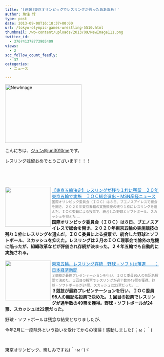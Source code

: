 ```yaml
---
title: '[速報]東京オリンピックでレスリングが残ったああああ！'
author: 魚住 惇
type: post
date: 2013-09-08T16:18:37+00:00
url: /tokyo-olympic-games-wrestling-5510.html
thumbnail: /wp-content/uploads/2013/09/NewImage111.png
twitter_id:
  - 376741378773905409
views:
  - 2
scc_follow_count_feedly:
  - 37
categories:
  - ニュース

---
```

<img decoding="async" loading="lazy" title="NewImage.png" src="/wp-content/uploads/2013/09/NewImage11.png" alt="NewImage" width="250" height="192" border="0" />

<!--more-->

こんにちは、[ジュン@jun3010me][1]です。

レスリング残留おめでとうございます！！！

 

 

<a href="http://sankei.jp.msn.com/sports/news/130909/oth13090900440001-n1.htm" target="_blank"><img decoding="async" loading="lazy" class="alignleft" src="http://capture.heartrails.com/150x130/shadow?http://sankei.jp.msn.com/sports/news/130909/oth13090900440001-n1.htm" alt="" width="150" height="130" align="left" border="0" /></a><a style="color: #0070c5;" href="http://sankei.jp.msn.com/sports/news/130909/oth13090900440001-n1.htm" target="_blank">【東京五輪決定】レスリングが残り１枠に残留　２０年東京五輪で実施　ＩＯＣ総会選出 &#8211; MSN産経ニュース</a><a href="http://b.hatena.ne.jp/entry/http://sankei.jp.msn.com/sports/news/130909/oth13090900440001-n1.htm" target="_blank"><img decoding="async" src="http://b.hatena.ne.jp/entry/image/http://sankei.jp.msn.com/sports/news/130909/oth13090900440001-n1.htm" alt="" border="0" /></a>  
<span style="color: #808080; font-size: 80%;">国際オリンピック委員会（ＩＯＣ）は８日、ブエノスアイレスで総会を開き、２０２０年東京五輪の実施競技の残り１枠にレスリングを選んだ。ＩＯＣ委員による投票で、統合した野球とソフトボール、スカッシュを抑えた &#8230;</span>  
**国際オリンピック委員会（ＩＯＣ）は８日、ブエノスアイレスで総会を開き、２０２０年東京五輪の実施競技の残り１枠にレスリングを選んだ。ＩＯＣ委員による投票で、統合した野球とソフトボール、スカッシュを抑えた。レスリングは２月のＩＯＣ理事会で除外の危機に陥ったが、組織改革などが評価され存続が決まった。２４年五輪でも自動的に実施される。**<br style="clear: both;" />  
<a href="http://www.nikkei.com/article/DGXNASDH08022_Y3A900C1000000/?dg=1" target="_blank"><img decoding="async" loading="lazy" class="alignleft" src="http://capture.heartrails.com/150x130/shadow?http://www.nikkei.com/article/DGXNASDH08022_Y3A900C1000000/?dg=1" alt="" width="150" height="130" align="left" border="0" /></a><a style="color: #0070c5;" href="http://www.nikkei.com/article/DGXNASDH08022_Y3A900C1000000/?dg=1" target="_blank">東京五輪、レスリング存続　野球・ソフトは落選　　：日本経済新聞</a><a href="http://b.hatena.ne.jp/entry/http://www.nikkei.com/article/DGXNASDH08022_Y3A900C1000000/?dg=1" target="_blank"><img decoding="async" src="http://b.hatena.ne.jp/entry/image/http://www.nikkei.com/article/DGXNASDH08022_Y3A900C1000000/?dg=1" alt="" border="0" /></a>  
<span style="color: #808080; font-size: 80%;">３競技が最終プレゼンテーションを行い、ＩＯＣ委員95人の無記名投票で決めた。１回目の投票でレスリングが過半数の49票を獲得。野球・ソフトボールが24票、スカッシュは22票だった。 &#8230;</span>  
**３競技が最終プレゼンテーションを行い、ＩＯＣ委員95人の無記名投票で決めた。１回目の投票でレスリングが過半数の49票を獲得。野球・ソフトボールが24票、スカッシュは22票だった。**<br style="clear: both;" />

野球・ソフトボールは残念な結果となりましたが、

今年2月に一度除外という扱いを受けてからの復帰！感動しました(´；ω；｀)

 

東京オリンピック、楽しみですね(｀･ω･´)ゞ

 [1]: https://twitter.com/jun3010me